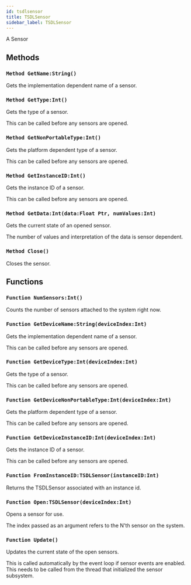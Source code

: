```yaml
---
id: tsdlsensor
title: TSDLSensor
sidebar_label: TSDLSensor
---
```


A Sensor


## Methods

### `Method GetName:String()`

Gets the implementation dependent name of a sensor.


### `Method GetType:Int()`

Gets the type of a sensor.

This can be called before any sensors are opened.



### `Method GetNonPortableType:Int()`

Gets the platform dependent type of a sensor.

This can be called before any sensors are opened.



### `Method GetInstanceID:Int()`

Gets the instance ID of a sensor.

This can be called before any sensors are opened.



### `Method GetData:Int(data:Float Ptr, numValues:Int)`

Gets the current state of an opened sensor.

The number of values and interpretation of the data is sensor dependent.



### `Method Close()`

Closes the sensor.


## Functions

### `Function NumSensors:Int()`

Counts the number of sensors attached to the system right now.


### `Function GetDeviceName:String(deviceIndex:Int)`

Gets the implementation dependent name of a sensor.

This can be called before any sensors are opened.



### `Function GetDeviceType:Int(deviceIndex:Int)`

Gets the type of a sensor.

This can be called before any sensors are opened.



### `Function GetDeviceNonPortableType:Int(deviceIndex:Int)`

Gets the platform dependent type of a sensor.

This can be called before any sensors are opened.



### `Function GetDeviceInstanceID:Int(deviceIndex:Int)`

Gets the instance ID of a sensor.

This can be called before any sensors are opened.



### `Function FromInstanceID:TSDLSensor(instanceID:Int)`

Returns the TSDLSensor associated with an instance id.


### `Function Open:TSDLSensor(deviceIndex:Int)`

Opens a sensor for use.

The index passed as an argument refers to the N'th sensor on the system.



### `Function Update()`

Updates the current state of the open sensors.

This is called automatically by the event loop if sensor events are enabled.
This needs to be called from the thread that initialized the sensor subsystem.



